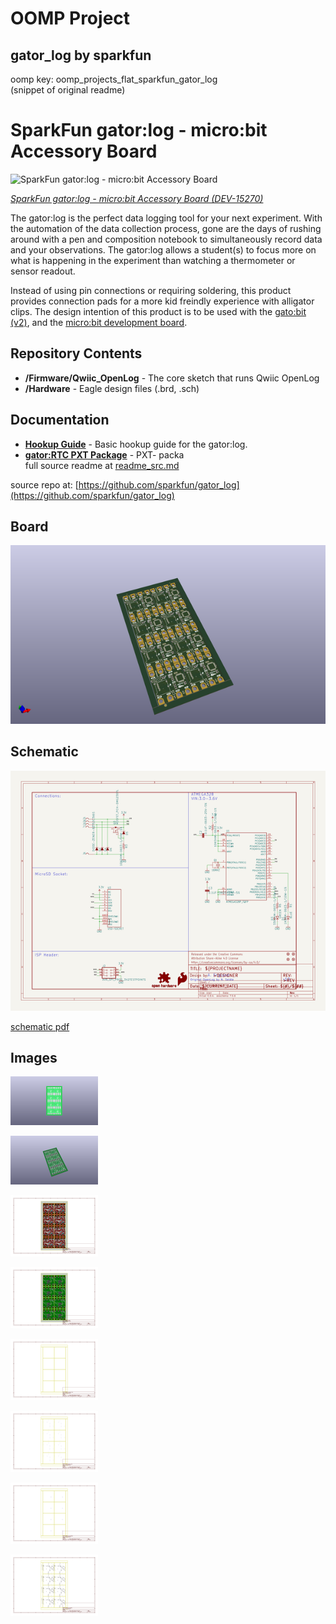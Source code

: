 # OOMP Project  
## gator_log  by sparkfun  
  
oomp key: oomp_projects_flat_sparkfun_gator_log  
(snippet of original readme)  
  
SparkFun gator:log - micro:bit Accessory Board  
========================================  
  
![SparkFun gator:log - micro:bit Accessory Board](https://cdn.sparkfun.com/assets/parts/1/3/7/4/1/15270-SparkFun_gator-log_-_micro-bit_Accessory_Board-01b.jpg)  
  
[*SparkFun gator:log - micro:bit Accessory Board (DEV-15270)*](https://www.sparkfun.com/products/15270)  
  
The gator:log is the perfect data logging tool for your next experiment. With the automation of the data collection process, gone are the days of rushing around with a pen and composition notebook to simultaneously record data and your observations. The gator:log allows a student(s) to focus more on what is happening in the experiment than watching a thermometer or sensor readout.  
  
Instead of using pin connections or requiring soldering, this product provides connection pads for a more kid freindly experience with alligator clips. The design intention of this product is to be used with the [gato:bit (v2)](https://www.sparkfun.com/products/15162), and the [micro:bit development board](https://www.sparkfun.com/products/14208).  
  
Repository Contents  
-------------------  
  
* **/Firmware/Qwiic_OpenLog** - The core sketch that runs Qwiic OpenLog  
* **/Hardware** - Eagle design files (.brd, .sch)  
  
Documentation  
--------------  
  
* **[Hookup Guide](https://learn.sparkfun.com/tutorials/sparkfun-gatorlog-hookup-guide)** - Basic hookup guide for the gator:log.  
* **[gator:RTC PXT Package](https://github.com/sparkfun/pxt-gator-log)** - PXT- packa  
  full source readme at [readme_src.md](readme_src.md)  
  
source repo at: [https://github.com/sparkfun/gator_log](https://github.com/sparkfun/gator_log)  
## Board  
  
[![working_3d.png](working_3d_600.png)](working_3d.png)  
## Schematic  
  
[![working_schematic.png](working_schematic_600.png)](working_schematic.png)  
  
[schematic pdf](working_schematic.pdf)  
## Images  
  
[![working_3D_bottom.png](working_3D_bottom_140.png)](working_3D_bottom.png)  
  
[![working_3D_top.png](working_3D_top_140.png)](working_3D_top.png)  
  
[![working_assembly_page_01.png](working_assembly_page_01_140.png)](working_assembly_page_01.png)  
  
[![working_assembly_page_02.png](working_assembly_page_02_140.png)](working_assembly_page_02.png)  
  
[![working_assembly_page_03.png](working_assembly_page_03_140.png)](working_assembly_page_03.png)  
  
[![working_assembly_page_04.png](working_assembly_page_04_140.png)](working_assembly_page_04.png)  
  
[![working_assembly_page_05.png](working_assembly_page_05_140.png)](working_assembly_page_05.png)  
  
[![working_assembly_page_06.png](working_assembly_page_06_140.png)](working_assembly_page_06.png)  
